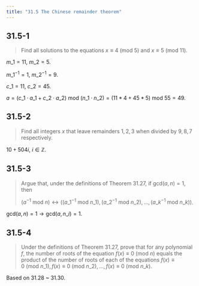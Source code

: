 ```yaml
---
title: "31.5 The Chinese remainder theorem"
---
```


## 31.5-1

> Find all solutions to the equations $x \equiv 4 ~(\text{mod}~5)$ and $x \equiv 5 ~(\text{mod}~11)$.

$m\_1 = 11$, $m\_2 = 5$.

$m\_1^{-1} = 1$, $m\_2^{-1} = 9$.

$c\_1 = 11$, $c\_2 = 45$.

$a = (c\_1 \cdot a\_1 + c\_2 \cdot a\_2) ~\text{mod}~ (n\_1 \cdot n\_2) = (11 * 4 + 45 * 5) ~\text{mod}~ 55 = 49$.

## 31.5-2

> Find all integers $x$ that leave remainders $1, 2, 3$ when divided by $9, 8, 7$ respectively.

$10 + 504i$, $i \in \mathbb{Z}$.

## 31.5-3

> Argue that, under the definitions of Theorem 31.27, if $\text{gcd}(a, n) = 1$, then
> 
>  $(a^{-1} ~\text{mod}~ n) \leftrightarrow ((a\_1^{-1} ~\text{mod}~ n\_1), (a\_2^{-1} ~\text{mod}~ n\_2), \ldots, (a\_k^{-1} ~\text{mod}~ n\_k))$.

$\text{gcd}(a, n) = 1 \rightarrow \text{gcd}(a, n\_i) = 1$.

## 31.5-4

> Under the definitions of Theorem 31.27, prove that for any polynomial $f$, the number of roots of the equation $f(x) \equiv 0 ~(\text{mod}~n)$ equals the product of the number of roots of each of the equations $f(x) \equiv 0 ~(\text{mod}~n\_1), f(x) \equiv 0 ~(\text{mod}~n\_2), \ldots, f(x) \equiv 0 ~(\text{mod}~n\_k)$.

Based on 31.28 ~ 31.30.
